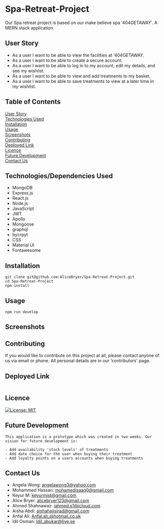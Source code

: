 # Spa-Retreat-Project

Our Spa retreat project is based on our make believe spa '404GETAWAY'. A MERN stack application. 

## User Story

- As a user I want to be able to view the facilities at '404GETAWAY.
- As a user I want to be able to create a secure account.
- As a user I want to be able to log in to my account, edit my details, and see my wishlist.
- As a user I want to be able to view and add treatments to my basket.
- As a user I want to be able to save treatments to view at a later time in my wishlist.

## Table of Contents

[User Story](#user-story)  
[Technologies Used](#technologiesdependencies-used)  
[Installation](#installation)  
[Usage](#usage)  
[Screenshots](#screenshots)  
[Contributing](#contributing)  
[Deployed Link](#deployed-link)  
[Licence](#licence)  
[Future Development](#future-development)  
[Contact Us](#contributing)

## Technologies/Dependencies Used

- MongoDB
- Express.js
- React.js
- Node.js
- JavaScript
- JWT
- Apollo
- Mongoose
- graphql
- bycrpyt
- CSS
- Material UI
- Fontawesome


## Installation

```
git clone git@github.com:AliceBryer/Spa-Retreat-Project.git
cd Spa-Retreat-Project
npm install

```

## Usage

```
npm run develop
```

## Screenshots

## Contributing

If you would like to contribute on this project at all, please contact anyone of us via email or phone. All personal details are in our 'contributors' page.

## Deployed Link

```

```

## Licence
[![License: MIT](https://img.shields.io/badge/license-MIT-green)](https://opensource.org/licenses/MIT)

## Future Development

```
This application is a prototype which was created in two weeks. Our vision for future development is:

- Add availability 'stock levels' of treatments
- Add date choice for the user when buying their treatment
- Add loyalty points on a users accounts when buying treatments
```

## Contact Us

- Angela Wong: angelawong3@yahoo.com
- Mohammed Hassan: mohamedisaaq0@gmail.com
- Keyur M: keyurmist@gmail.com
- Alice Bryer: alicebryer123@gmail.com
- Ahmed Shahnawaz: iahmed.s1@icloud.com
- Aisha Abdi: aishahajisirad@gmail.com
- Anfal Ali: Anfal.ali_@hotmail.co.uk
- Idil Osman: Idil_abukar@live.se